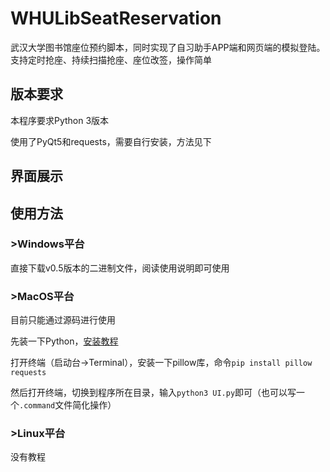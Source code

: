 # WHULibSeatReservation
武汉大学图书馆座位预约脚本，同时实现了自习助手APP端和网页端的模拟登陆。支持定时抢座、持续扫描抢座、座位改签，操作简单

## 版本要求
本程序要求Python 3版本

使用了PyQt5和requests，需要自行安装，方法见下

## 界面展示


## 使用方法
### >Windows平台
直接下载v0.5版本的二进制文件，阅读使用说明即可使用


### >MacOS平台
目前只能通过源码进行使用

先装一下Python，[安装教程](https://pythonguidecn.readthedocs.io/zh/latest/starting/install3/osx.html)

打开终端（启动台->Terminal），安装一下pillow库，命令```pip install pillow requests```

然后打开终端，切换到程序所在目录，输入```python3 UI.py```即可（也可以写一个```.command```文件简化操作）

### >Linux平台
没有教程
